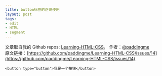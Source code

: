 ```yaml
---
title: button标签的正确使用
layout: post
tags:
- edit
- HTML
- segment
---
```



 文章取自我的 Github  repos: [Learning-HTML-CSS](https://github.com/paddingme/Learning-HTML-CSS)， 作者：[@paddingme](http://padding.me/about.html)    
原文链接：[https://github.com/paddingme/Learning-HTML-CSS/issues/14](https://github.com/paddingme/Learning-HTML-CSS/issues/14)

`<button type="button">我是一个按钮</button>`